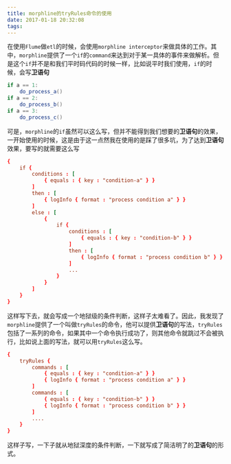 ```yaml
---
title: morphline的tryRules命令的使用
date: 2017-01-18 20:32:08
tags:
---
```


在使用`Flume`做`etl`的时候，会使用`morphline interceptor`来做具体的工作。其中，`morphline`提供了一个`if`的`command`来达到对于某一具体的事件来做解析。但是这个`if`并不是和我们平时码代码的时候一样，比如说平时我们使用，`if`的时候，会写**卫语句**

```java
if a == 1:
    do_process_a()
if a == 2:
    do_process_b()
if a == 3:
    do_process_c()
```
可是，`morphline`的`if`虽然可以这么写，但并不能得到我们想要的**卫语句**的效果，一开始使用的时候，这是由于这一点然我在使用的是踩了很多坑，为了达到**卫语句**效果，要写的就需要这么写
```conf
{
    if {
        conditions : [
            { equals : { key : "condition-a" } }
        ]
        then : [
            { logInfo { format : "process condition a" } }
        ]
        else : [
            {
                if {
                    conditions : [
                        { equals : { key : "condition-b" } }
                    ]
                    then : [
                        { logInfo { format : "process condition b" } }
                    ]
                    ...
                }
            }
        ]
    }
}
```
这样写下去，就会写成一个地狱级的条件判断，这样子太难看了。因此，我发现了`morphline`提供了一个叫做`tryRules`的命令，他可以提供**卫语句**的写法，`tryRules`包括了一系列的命令，如果其中一个命令执行成功了，则其他命令就跳过不会被执行，比如说上面的写法，就可以用`tryRules`这么写。
```conf
{
    tryRules {
        commands : [
            { equals : { key : "condition-a" } }
            { logInfo { format : "process condition a" } }
        ]
        commands : [
            { equals : { key : "condition-b" } }
            { logInfo { format : "process condition b" } }
        ]
        ....
    }
}
```
这样子写，一下子就从地狱深度的条件判断，一下就写成了简洁明了的**卫语句**的形式。